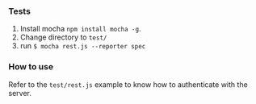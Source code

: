 

### Tests


1. Install mocha `npm install mocha -g`.
2. Change directory to `test/`
3. run `$ mocha rest.js --reporter spec`

### How to use

Refer to the `test/rest.js` example to know how to authenticate with the server.



